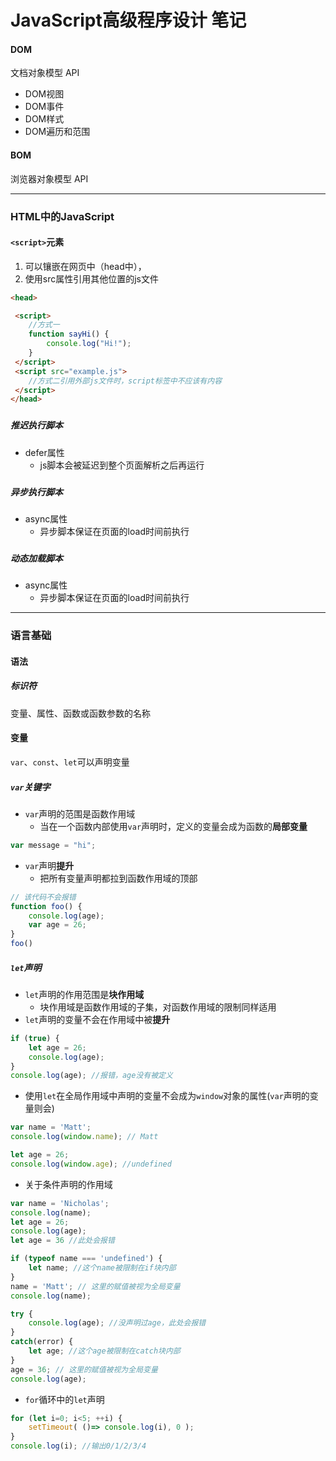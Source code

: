 # JavaScript高级程序设计 笔记

#### DOM
文档对象模型 API

* DOM视图
* DOM事件
* DOM样式
* DOM遍历和范围


#### BOM
浏览器对象模型 API


---
### HTML中的JavaScript

#### `<script>`元素
1. 可以镶嵌在网页中（head中），
2. 使用src属性引用其他位置的js文件

```HTML
<head>

 <script>
    //方式一
    function sayHi() {
        console.log("Hi!");
    }
 </script>
 <script src="example.js">
    //方式二引用外部js文件时，script标签中不应该有内容
 </script>
</head>
```
###
##### 推迟执行脚本
* defer属性
  * js脚本会被延迟到整个页面解析之后再运行
###
##### 异步执行脚本
* async属性
  * 异步脚本保证在页面的load时间前执行
###
##### 动态加载脚本
* async属性
  * 异步脚本保证在页面的load时间前执行

---
### 语言基础

#### 语法
##### 标识符
变量、属性、函数或函数参数的名称


#### 变量
`var`、`const`、`let`可以声明变量
##### `var`关键字
- `var`声明的范围是函数作用域
  - 当在一个函数内部使用`var`声明时，定义的变量会成为函数的**局部变量**
```javascript
var message = "hi";
```
* `var`声明**提升**
  * 把所有变量声明都拉到函数作用域的顶部
```javascript
// 该代码不会报错
function foo() {
    console.log(age);
    var age = 26;
}
foo()
```
##### `let`声明
- `let`声明的作用范围是**块作用域**
  - 块作用域是函数作用域的子集，对函数作用域的限制同样适用
- `let`声明的变量不会在作用域中被**提升**
  
```js
if (true) {
    let age = 26;
    console.log(age);
}
console.log(age); //报错，age没有被定义
```

* 使用`let`在全局作用域中声明的变量不会成为`window`对象的属性(`var`声明的变量则会)

```js
var name = 'Matt';
console.log(window.name); // Matt

let age = 26;
console.log(window.age); //undefined
```

* 关于条件声明的作用域

```js
var name = 'Nicholas';
console.log(name);
let age = 26;
console.log(age);
let age = 36 //此处会报错
```

```js
if (typeof name === 'undefined') {
    let name; //这个name被限制在if块内部
}
name = 'Matt'; // 这里的赋值被视为全局变量
console.log(name);

try {
    console.log(age); //没声明过age，此处会报错
}
catch(error) {
    let age; //这个age被限制在catch块内部
}
age = 36; // 这里的赋值被视为全局变量
console.log(age);
```

* `for`循环中的`let`声明
```js
for (let i=0; i<5; ++i) {
    setTimeout( ()=> console.log(i), 0 );
}
console.log(i); //输出0/1/2/3/4
```